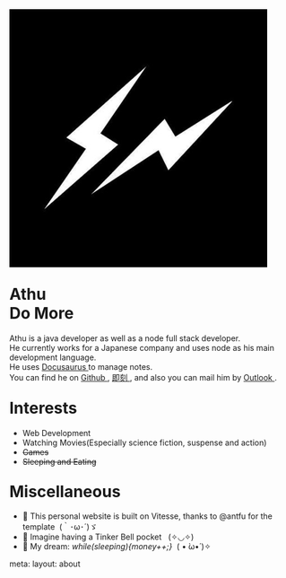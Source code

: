 
<div class="flex items-start text-base">
  <div class="mr-5 mt-10px shrink-0 rounded-full border-[0.5px] border-black/10 bg-white/50 p-1 shadow-xl dark:bg-white/80">
    <img class="my-0 h-32 w-32 rounded-full !bg-black/5  dark:!bg-black/80"
          src="/public/img/avatar.jpg"
          alt="athu"/>
  </div>
  <h1 class="noBorder ml-6">
    Athu
    <!-- <span text-sm opacity-50 ml-2>朱玉良</span> -->
    <br/>
    <span text-sm opacity-80 ml-2 font-normal>Do More</span>
  </h1>
</div>

<p class="text-base pt-5">
  Athu is a java developer as well as a node full stack developer.
  <br/>
  He currently works for a Japanese company and uses node as his main development language.
  <br/>
  He uses
    <a 
      class="transition-colors  social"
      href="https://www.huakucha.top"
      target="_blank"
    >
      Docusaurus
    </a>
    to manage notes.
    <br/>
    You can find he on
    <a 
      class="transition-colors  social"
      href="https://github.com/MagicalZhu"
      target="_blank"
    >
      Github
    </a>,
    <a 
      class="transition-colors  social"
      href="hhttps://okjk.co/V3s0CF"
      target="_blank"
    >
      即刻
    </a>,
    and also you can mail him by
    <a 
      class="transition-colors social"
      href="https://github.com/MagicalZhu"
      target="_blank"
    >
      Outlook
    </a>.
</p>

<h1 class="noBorder">
  Interests
</h1>

- Web Development
- Watching Movies(Especially science fiction, suspense and action)
- ~~Games~~
- ~~Sleeping and Eating~~

<h1 class="noBorder">
  Miscellaneous
</h1>

- 🚀 This personal website is built on <app-link to="https://github.com/antfu/vitesse">Vitesse</app-link>,
thanks to <app-link to="https://antfu.me/">@antfu</app-link> for the template&nbsp; <span font-700>(｀･ω･´)ゞ</span>
- 🌈 Imagine having a Tinker Bell pocket &nbsp; <span font-700>(✧◡✧)</span>
- 🌭 My dream: <em font-mono text-brand>while(sleeping){money++;}</em>&nbsp; <span font-700>( • ̀ω•́ )✧</span>


<style scoped>
  .noBorder {
    border-bottom-style:none;
    padding-bottom: unset;
    margin-top: 1em;
  }
   .social {
    @apply text-black dark:text-current;
  }
</style>

<route lang="yaml">
meta:
  layout: about
</route>

